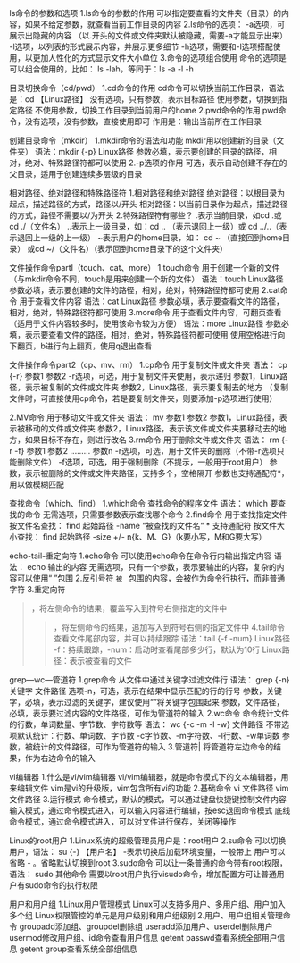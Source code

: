 ls命令的参数和选项
1.ls命令的参数的作用
可以指定要查看的文件夹（目录）的内容，如果不给定参数，就查看当前工作目录的内容
2.ls命令的选项：
 -a选项，可展示出隐藏的内容
（以.开头的文件或文件夹默认被隐藏，需要-a才能显示出来）
 -l选项，以列表的形式展示内容，并展示更多细节
-h选项，需要和-l选项搭配使用，以更加人性化的方式显示文件大小单位
3.命令的选项组合使用
 命令的选项是可以组合使用的，比如： ls  -lah，等同于：ls -a -l -h


 目录切换命令（cd/pwd）
1.cd命令的作用
  cd命令可以切换当前工作目录，语法是：cd 【Linux路径】
没有选项，只有参数，表示目标路径
使用参数，切换到指定路径
不使用参数，切换工作目录到当前用户的home 
2.pwd命令的作用
 pwd命令，没有选项，没有参数，直接使用即可
作用是：输出当前所在工作目录


创建目录命令（mkdir）
1.mkdir命令的语法和功能
 mkdir用以创建新的目录（文件夹）
语法：mkdir {-p}  Linux路径
参数必填，表示要创建的目录的路径，相对，绝对、特殊路径符都可以使用
2.-p选项的作用
 可选，表示自动创建不存在的父目录，适用于创建连续多层级的目录


相对路径、绝对路径和特殊路径符
1.相对路径和绝对路径
 绝对路径：以根目录为起点，描述路径的方式，路径以/开头
相对路径：以当前目录作为起点，描述路径的方式，路径不需要以/为开头
2.特殊路径符有哪些？
  .表示当前目录，如cd .或cd  ./（文件名）
  ..表示上一级目录，如：cd .. （表示退回上一级）或 cd ../..（表示退回上一级的上一级）
  ~表示用户的home目录，如： cd  ~ （直接回到home目录） 或cd  ~/（文件名）（表示回到home目录下的这个文件夹）



文件操作命令partl（touch、cat、more）
1.touch命令
 用于创建一个新的文件（与mkdir命令不同，touch是用来创建一个新的文件）
语法：touch  Linux路径
参数必填，表示要创建的文件的路径，相对，绝对，特殊路径符都可使用
2.cat命令
 用于查看文件内容
语法：cat  Linux路径
参数必填，表示要查看文件的路径，相对，绝对，特殊路径符都可使用
3.more命令
 用于查看文件内容，可翻页查看（适用于文件内容较多时，使用该命令较为方便）
语法：more  Linux路径
参数必填，表示要查看文件的路径，相对，绝对，特殊路径符都可使用
使用空格进行向下翻页，b进行向上翻页，使用q退出查看



文件操作命令part2（cp、mv、rm）
1.cp命令
 用于复制文件或文件夹
语法： cp  {-r}  参数1  参数2
-r选项，可选，用于复制文件夹使用，表示递归
参数1，Linux路径，表示被复制的文件或文件夹
参数2，Linux路径，表示要复制去的地方
（复制文件时，可直接使用cp命令，若是要复制文件夹，则要添加-p选项进行使用）
  
2.MV命令
 用于移动文件或文件夹
语法：  mv  参数1  参数2 
参数1，Linux路径，表示被移动的文件或文件夹
参数2，Linux路径，表示该文件或文件夹要移动去的地方，如果目标不存在，则进行改名
3.rm命令
 用于删除文件或文件夹
语法： rm  {-r  -f}  参数1 参数2  .........  参数n
-r选项，可选，用于文件夹的删除（不带-r选项只能删除文件）
-f选项，可选，用于强制删除（不提示，一般用于root用户）
参数，表示被删除的文件或文件夹路径，支持多个，空格隔开
参数也支持通配符*，用以做模糊匹配

查找命令（which、find）
1.which命令
 查找命令的程序文件
语法： which  要查找的命令
无需选项，只需要参数表示查找哪个命令
2.find命令
 用于查找指定文件
按文件名查找： find  起始路径  -name  “被查找的文件名“
     * 支持通配符
 按文件大小查找：  find  起始路径   -size  +/- n{k、M、G}（k要小写，M和G要大写）



echo-tail-重定向符
1.echo命令
 可以使用echo命令在命令行内输出指定内容
语法： echo   输出的内容
无需选项，只有一个参数，表示要输出的内容，复杂的内容可以使用“ ”包围
2.反引号符  `
 被  ` 包围的内容，会被作为命令行执行，而非普通字符
3.重定向符
 >，将左侧命令的结果，覆盖写入到符号右侧指定的文件中
>>，将左侧命令的结果，追加写入到符号右侧的指定文件中
4.tail命令
 查看文件尾部内容，并可以持续跟踪
语法：tail  {-f  -num}  Linux路径
-f：持续跟踪，-num：启动时查看尾部多少行，默认为10行
Linux路径：表示被查看的文件



grep—wc—管道符
1.grep命令
 从文件中通过关键字过滤文件行
 语法： grep  {-n}  关键字   文件路径
 选项-n，可选，表示在结果中显示匹配的行的行号
 参数，关键字，必填，表示过滤的关键字，建议使用“”将关键字包围起来
 参数，文件路径，必填，表示要过滤内容的文件路径，可作为管道符的输入
2.wc命令
 命令统计文件的行数，单词数量、字节数、字符数等
 语法：  wc  {-c  -m  -l   -w}  文件路径
 不带选项默认统计：行数、单词数、字节数
-c字节数、-m字符数、-l行数、-w单词数
参数，被统计的文件路径，可作为管道符的输入
3.管道符|
 将管道符左边命令的结果，作为右边命令的输入



vi编辑器
1.什么是vi/vim编辑器
vi/vim编辑器，就是命令模式下的文本编辑器，用来编辑文件
vim是vi的升级版，vim包含所有vi的功能
2.基础命令
  vi   文件路径
  vim  文件路径
3.运行模式
 命令模式，默认的模式，可以通过键盘快捷键控制文件内容
输入模式，通过命令模式进入，可以输入内容进行编辑，按esc退回命令模式
底线命令模式，通过命令模式进入，可以对文件进行保存，关闭等操作



Linux的root用户
1.Linux系统的超级管理员用户是：root用户
2.su命令
 可以切换用户，语法：  su  {-}  【用户名】
-表示切换后加载环境变量，一般带上
用户可以省略 - 。省略默认切换到root
3.sudo命令
 可以让一条普通的命令带有root权限，语法：  sudo   其他命令
需要以root用户执行visudo命令，增加配置方可让普通用户有sudo命令的执行权限



用户和用户组
1.Linux用户管理模式
 Linux可以支持多用户、多用户组、用户加入多个组
Linux权限管控的单元是用户级别和用户组级别
2.用户、用户组相关管理命令
 groupadd添加组、groupdel删除组
useradd添加用户、userdel删除用户
usermod修改用户组、id命令查看用户信息
getent passwd查看系统全部用户信息
getent group查看系统全部组信息
